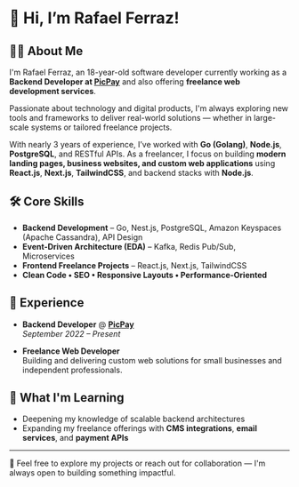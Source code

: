 # 👋 Hi, I’m Rafael Ferraz!

## 👨‍💻 About Me

I'm Rafael Ferraz, an 18-year-old software developer currently working as a **Backend Developer at [PicPay](https://picpay.com)** and also offering **freelance web development services**.

Passionate about technology and digital products, I'm always exploring new tools and frameworks to deliver real-world solutions — whether in large-scale systems or tailored freelance projects.

With nearly 3 years of experience, I’ve worked with **Go (Golang)**, **Node.js**, **PostgreSQL**, and RESTful APIs. As a freelancer, I focus on building **modern landing pages, business websites, and custom web applications** using **React.js**, **Next.js**, **TailwindCSS**, and backend stacks with **Node.js**.

## 🛠️ Core Skills

- **Backend Development** – Go, Nest.js, PostgreSQL, Amazon Keyspaces (Apache Cassandra), API Design  
- **Event-Driven Architecture (EDA)** – Kafka, Redis Pub/Sub, Microservices  
- **Frontend Freelance Projects** – React.js, Next.js, TailwindCSS  
- **Clean Code • SEO • Responsive Layouts • Performance-Oriented**

## 🚀 Experience

- **Backend Developer** @ [**PicPay**](https://picpay.com)  
  _September 2022 – Present_

- **Freelance Web Developer**  
  Building and delivering custom web solutions for small businesses and independent professionals.

## 🌱 What I'm Learning

- Deepening my knowledge of scalable backend architectures  
- Expanding my freelance offerings with **CMS integrations**, **email services**, and **payment APIs**

---

💬 Feel free to explore my projects or reach out for collaboration — I'm always open to building something impactful.
